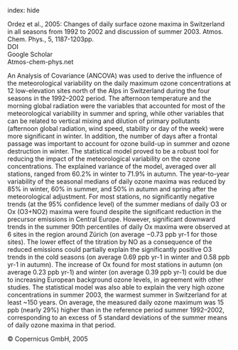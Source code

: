 index: hide

<div class="Citation">

  <div class="Citation-body">
    <div class="Citation-text">Ordez et al., 2005: Changes of daily surface ozone maxima in Switzerland in all seasons from 1992 to 2002 and discussion of summer 2003. <span class="Article-journal">Atmos. Chem. Phys., </span><span class="Article-volume">5, </span>1187-1203pp.</div>
    <div class="Citation-links">
      <div class="CitationLink" data-href="https://doi.org/10.5194/acp-5-1187-2005">
        <div class="CitationLink-icon CitationLink-Doi"></div>
        <div class="CitationLink-text">DOI</div>
      </div>
      <div class="CitationLink" data-href="https://scholar.google.com/scholar?q=10.5194/acp-5-1187-2005">
        <div class="CitationLink-icon CitationLink-Scholar"></div>
        <div class="CitationLink-text">Google Scholar</div>
      </div>
      <div class="CitationLink" data-href="http://www.atmos-chem-phys.net/5/1187/2005/acp-5-1187-2005.pdf">
        <div class="CitationLink-icon CitationLink-Publisher"></div>
        <div class="CitationLink-text">Atmos-chem-phys.net</div>
      </div>
    </div>
  </div>
</div>

An Analysis of Covariance (ANCOVA) was used to derive the influence of the meteorological variability on the daily maximum ozone concentrations at 12 low-elevation sites north of the Alps in Switzerland during the four seasons in the 1992–2002 period. The afternoon temperature and the morning global radiation were the variables that accounted for most of the meteorological variability in summer and spring, while other variables that can be related to vertical mixing and dilution of primary pollutants (afternoon global radiation, wind speed, stability or day of the week) were more significant in winter. In addition, the number of days after a frontal passage was important to account for ozone build-up in summer and ozone destruction in winter. The statistical model proved to be a robust tool for reducing the impact of the meteorological variability on the ozone concentrations. The explained variance of the model, averaged over all stations, ranged from 60.2% in winter to 71.9% in autumn. The year-to-year variability of the seasonal medians of daily ozone maxima was reduced by 85% in winter, 60% in summer, and 50% in autumn and spring after the meteorological adjustment. For most stations, no significantly negative trends (at the 95% confidence level) of the summer medians of daily O3 or Ox (O3+NO2) maxima were found despite the significant reduction in the precursor emissions in Central Europe. However, significant downward trends in the summer 90th percentiles of daily Ox maxima were observed at 6 sites in the region around Zürich (on average −0.73 ppb yr-1 for those sites). The lower effect of the titration by NO as a consequence of the reduced emissions could partially explain the significantly positive O3 trends in the cold seasons (on average 0.69 ppb yr-1 in winter and 0.58 ppb yr-1 in autumn). The increase of Ox found for most stations in autumn (on average 0.23 ppb yr-1) and winter (on average 0.39 ppb yr-1) could be due to increasing European background ozone levels, in agreement with other studies. The statistical model was also able to explain the very high ozone concentrations in summer 2003, the warmest summer in Switzerland for at least ~150 years. On average, the measured daily ozone maximum was 15 ppb (nearly 29%) higher than in the reference period summer 1992–2002, corresponding to an excess of 5 standard deviations of the summer means of daily ozone maxima in that period.

<div class="Citation-copy">
&copy; Copernicus GmbH, 2005
</div>